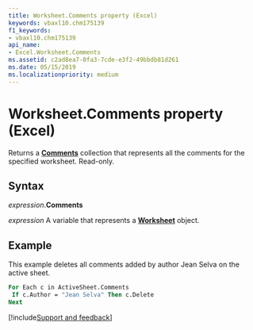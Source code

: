 ```yaml
---
title: Worksheet.Comments property (Excel)
keywords: vbaxl10.chm175139
f1_keywords:
- vbaxl10.chm175139
api_name:
- Excel.Worksheet.Comments
ms.assetid: c2ad8ea7-0fa3-7cde-e3f2-49bbdb81d261
ms.date: 05/15/2019
ms.localizationpriority: medium
---
```



# Worksheet.Comments property (Excel)

Returns a **[Comments](Excel.Comments.md)** collection that represents all the comments for the specified worksheet. Read-only.


## Syntax

_expression_.**Comments**

_expression_ A variable that represents a **[Worksheet](Excel.Worksheet.md)** object.


## Example

This example deletes all comments added by author Jean Selva on the active sheet.

```vb
For Each c in ActiveSheet.Comments 
 If c.Author = "Jean Selva" Then c.Delete 
Next
```




[!include[Support and feedback](~/includes/feedback-boilerplate.md)]